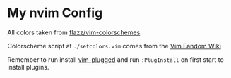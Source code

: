 # My nvim Config

All colors taken from 
[flazz/vim-colorschemes](https://github.com/flazz/vim-colorschemes).

Colorscheme script at `./setcolors.vim` comes from the
[Vim Fandom Wiki](https://vim.fandom.com/wiki/Switch_color_schemes)

Remember to run install [vim-plugged](https://github.com/junegunn/vim-plug)
and run `:PlugInstall` on first start to install plugins.
